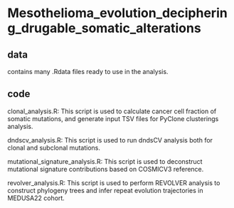 # Mesothelioma_evolution_deciphering_drugable_somatic_alterations

## data
contains many .Rdata files ready to use in the analysis.

## code

clonal_analysis.R: This script is used to calculate cancer cell fraction of somatic mutations, and generate input TSV files for PyClone clusterings analysis.

dndscv_analysis.R: This script is used to run dndsCV analysis both for clonal and subclonal mutations.

mutational_signature_analysis.R: This script is used to deconstruct mutational signature contributions based on COSMICV3 reference.

revolver_analysis.R: This script is used to perform REVOLVER analysis to construct phylogeny trees and infer repeat evolution trajectories in MEDUSA22 cohort.

